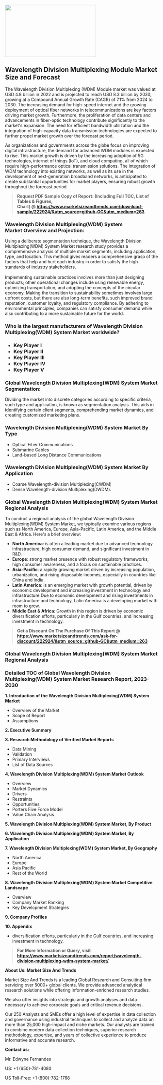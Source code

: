 <p><img class="alignnone size-medium wp-image-20088" src="https://ffe5etoiles.com/wp-content/uploads/2024/12/MST1-300x171.png" alt="" width="300" height="171" /></p><h2>Wavelength Division Multiplexing Module Market Size and Forecast</h2><p>The Wavelength Division Multiplexing (WDM) Module market was valued at USD 4.8 billion in 2022 and is projected to reach USD 8.3 billion by 2030, growing at a Compound Annual Growth Rate (CAGR) of 7.1% from 2024 to 2030. The increasing demand for high-speed internet and the growing deployment of optical fiber networks in telecommunications are key factors driving market growth. Furthermore, the proliferation of data centers and advancements in fiber-optic technology contribute significantly to the market's expansion. The need for efficient bandwidth utilization and the integration of high-capacity data transmission technologies are expected to further propel market growth over the forecast period.</p><p>As organizations and governments across the globe focus on improving digital infrastructure, the demand for advanced WDM modules is expected to rise. This market growth is driven by the increasing adoption of 5G technologies, internet of things (IoT), and cloud computing, all of which require high-performance optical transmission solutions. The integration of WDM technology into existing networks, as well as its use in the development of next-generation broadband networks, is anticipated to create substantial opportunities for market players, ensuring robust growth throughout the forecast period.</p></p><blockquote id="" class=""><strong>Request PDF Sample Copy of Report: (Including Full TOC, List of Tables &amp; Figures, Chart)&nbsp;@&nbsp;<strong><a href="https://www.marketsizeandtrends.com/download-sample/222924/&utm_source=github-GC&utm_medium=263" target="_blank">https://www.marketsizeandtrends.com/download-sample/222924/&utm_source=github-GC&utm_medium=263</a></strong></strong></blockquote><h3 id="" class="">Wavelength Division Multiplexing(WDM) System Market&nbsp;Overview and Projection:</h3><p id="" class="">Using a deliberate segmentation technique, the Wavelength Division Multiplexing(WDM) System Market research study provides a comprehensive analysis of multiple market segments, including application, type, and location. This method gives readers a comprehensive grasp of the factors that help and hurt each industry in order to satisfy the high standards of industry stakeholders. <br /> <br />Implementing sustainable practices involves more than just designing products; other operational changes include using renewable energy, optimizing transportation, and adopting the concepts of the circular economy. Making the transition to sustainability sometimes involves large upfront costs, but there are also long-term benefits, such improved brand reputation, customer loyalty, and regulatory compliance. By adhering to environmental principles, companies can satisfy consumer demand while also contributing to a more sustainable future for the world.</p><h3 id="" class="">Who is the largest manufacturers of&nbsp;Wavelength Division Multiplexing(WDM) System Market worldwide?</h3><h3 class=""><p><ul><li>Key Player I </li><li> Key Player II </li><li> Key Player III </li><li> Key Player IV </li><li> Key Player V</li></ul></p></h3><h3 id="" class="">Global&nbsp;Wavelength Division Multiplexing(WDM) System Market Segmentation:</h3><p id="" class="">Dividing the market into discrete categories according to specific criteria, such type and application, is known as segmentation analysis. This aids in identifying certain client segments, comprehending market dynamics, and creating customized marketing plans.</p><h3 id="" class="">Wavelength Division Multiplexing(WDM) System Market&nbsp;By Type</h3><p><p><ul><li>Optical Fiber Communications</li><li> Submarine Cables</li><li> Land-based Long Distance Communications</p></li></ul></p></p><h3 id="" class="">Wavelength Division Multiplexing(WDM) System Market&nbsp;By Application</h3><p class=""><p><ul><li>Coarse Wavelength-division Multiplexing(CWDM)</li><li> Dense Wavelength-division Multiplexing(DWDM).</li></ul></p></p><h3 id="" class="">Global Wavelength Division Multiplexing(WDM) System Market Regional Analysis</h3><p id="" class="">To conduct a regional analysis of the global Wavelength Division Multiplexing(WDM) System Market, we typically examine various regions such as North America, Europe, Asia-Pacific, Latin America, and the Middle East &amp; Africa. Here's a brief overview:</p><ul><li><strong>North America</strong>: is often a leading market due to advanced technology infrastructure, high consumer demand, and significant investment in R&amp;D.</li><li><strong>Europe</strong>: strong market presence with robust regulatory frameworks, high consumer awareness, and a focus on sustainable practices.</li><li><strong>Asia-Pacific</strong>: a rapidly growing market driven by increasing population, urbanization, and rising disposable incomes, especially in countries like China and India.</li><li><strong>Latin America</strong>: is an emerging market with growth potential, driven by economic development and increasing investment in technology and infrastructure.Due to economic development and rising investments in infrastructure and technology, Latin America is a developing market with room to grow.</li><li><strong>Middle East &amp; Africa</strong>: Growth in this region is driven by economic diversification efforts, particularly in the Gulf countries, and increasing investment in technology.</li></ul><blockquote id="" class=""><strong>Get a Discount On The Purchase Of This Report @ <strong><a href="https://www.marketsizeandtrends.com/ask-for-discount/222924/&utm_source=github-GC&utm_medium=263" target="_blank">https://www.marketsizeandtrends.com/ask-for-discount/222924/&utm_source=github-GC&utm_medium=263</a></strong></strong></blockquote><h3 id="" class="">Global Wavelength Division Multiplexing(WDM) System Market Regional Analysis</h3><h3 id="" class="">Detailed TOC of Global Wavelength Division Multiplexing(WDM) System Market Research Report, 2023-2030</h3><p id="" class=""><strong>1. Introduction of the Wavelength Division Multiplexing(WDM) System Market</strong></p><ul><li>Overview of the Market</li><li>Scope of Report</li><li>Assumptions</li></ul><p id="" class=""><strong>2. Executive Summary</strong></p><p id="" class=""><strong>3. Research Methodology of Verified Market Reports</strong></p><ul><li>Data Mining</li><li>Validation</li><li>Primary Interviews</li><li>List of Data Sources</li></ul><p id="" class=""><strong>4. Wavelength Division Multiplexing(WDM) System Market Outlook</strong></p><ul><li>Overview</li><li>Market Dynamics</li><li>Drivers</li><li>Restraints</li><li>Opportunities</li><li>Porters Five Force Model</li><li>Value Chain Analysis</li></ul><p id="" class=""><strong>5. Wavelength Division Multiplexing(WDM) System Market, By Product</strong></p><p id="" class=""><strong>6. Wavelength Division Multiplexing(WDM) System Market, By Application</strong></p><p id="" class=""><strong>7. Wavelength Division Multiplexing(WDM) System Market, By Geography</strong></p><ul><li>North America</li><li>Europe</li><li>Asia Pacific</li><li>Rest of the World</li></ul><p id="" class=""><strong>8. Wavelength Division Multiplexing(WDM) System Market Competitive Landscape</strong></p><ul><li>Overview</li><li>Company Market Ranking</li><li>Key Development Strategies</li></ul><p id="" class=""><strong>9. Company Profiles</strong></p><p id="" class=""><strong>10. Appendix</strong></p><ul><li>diversification efforts, particularly in the Gulf countries, and increasing investment in technology.</li></ul><blockquote id="" class=""><strong>For More Information or Query, visit <strong><strong><a href="https://www.marketsizeandtrends.com/report/wavelength-division-multiplexing-wdm-system-market/" target="_blank">https://www.marketsizeandtrends.com/report/wavelength-division-multiplexing-wdm-system-market/</a></strong></strong></strong></blockquote><p id="" class=""><strong>About Us: Market Size And Trends</strong></p><p id="" class="">Market Size And Trends is a leading Global Research and Consulting firm servicing over 5000+ global clients. We provide advanced analytical research solutions while offering information-enriched research studies.</p><p id="" class="">We also offer insights into strategic and growth analyses and data necessary to achieve corporate goals and critical revenue decisions.</p><p id="" class="">Our 250 Analysts and SMEs offer a high level of expertise in data collection and governance using industrial techniques to collect and analyze data on more than 25,000 high-impact and niche markets. Our analysts are trained to combine modern data collection techniques, superior research methodology, expertise, and years of collective experience to produce informative and accurate research.</p><p id="" class=""><strong>Contact us:</strong></p><p id="" class="">Mr. Edwyne Fernandes</p><p id="" class="">US: +1 (650)-781-4080</p><p id="" class="">US Toll-Free: +1 (800)-782-1768</p>
